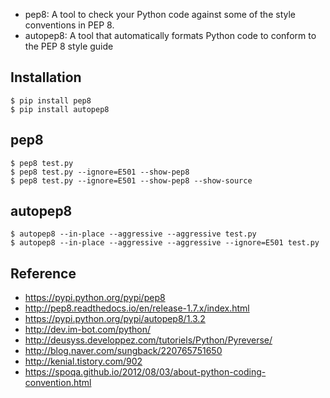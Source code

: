 * pep8: A tool to check your Python code against some of the style conventions in PEP 8.
* autopep8: A tool that automatically formats Python code to conform to the PEP 8 style guide

## Installation
```
$ pip install pep8
$ pip install autopep8
```

## pep8 
```
$ pep8 test.py
$ pep8 test.py --ignore=E501 --show-pep8
$ pep8 test.py --ignore=E501 --show-pep8 --show-source
```

## autopep8
```
$ autopep8 --in-place --aggressive --aggressive test.py
$ autopep8 --in-place --aggressive --aggressive --ignore=E501 test.py
```

## Reference
* https://pypi.python.org/pypi/pep8
* http://pep8.readthedocs.io/en/release-1.7.x/index.html
* https://pypi.python.org/pypi/autopep8/1.3.2
* http://dev.im-bot.com/python/
* http://deusyss.developpez.com/tutoriels/Python/Pyreverse/
* http://blog.naver.com/sungback/220765751650
* http://kenial.tistory.com/902
* https://spoqa.github.io/2012/08/03/about-python-coding-convention.html  
